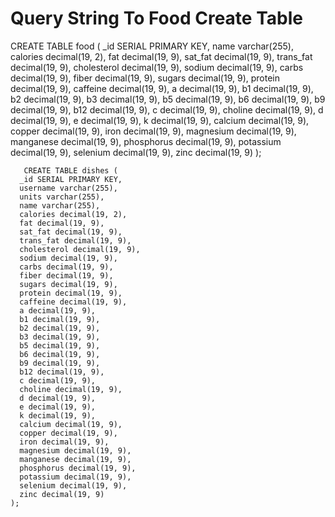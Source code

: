 # Query String To Food Create Table

   CREATE TABLE food (
      _id SERIAL PRIMARY KEY,
      name varchar(255),
      calories decimal(19, 2),
      fat decimal(19, 9),
      sat_fat decimal(19, 9),
      trans_fat decimal(19, 9),
      cholesterol decimal(19, 9),
      sodium decimal(19, 9),
      carbs decimal(19, 9),
      fiber decimal(19, 9),
      sugars decimal(19, 9),
      protein decimal(19, 9),
      caffeine decimal(19, 9),
      a decimal(19, 9), 
      b1 decimal(19, 9), 
      b2 decimal(19, 9), 
      b3 decimal(19, 9), 
      b5 decimal(19, 9), 
      b6 decimal(19, 9), 
      b9 decimal(19, 9), 
      b12 decimal(19, 9), 
      c decimal(19, 9), 
      choline decimal(19, 9), 
      d decimal(19, 9), 
      e decimal(19, 9), 
      k decimal(19, 9), 
      calcium decimal(19, 9), 
      copper decimal(19, 9), 
      iron decimal(19, 9),
      magnesium decimal(19, 9),
      manganese decimal(19, 9),
      phosphorus decimal(19, 9),
      potassium decimal(19, 9),
      selenium decimal(19, 9),
      zinc decimal(19, 9)
    );

       CREATE TABLE dishes (
      _id SERIAL PRIMARY KEY,
      username varchar(255),
      units varchar(255),
      name varchar(255),
      calories decimal(19, 2),
      fat decimal(19, 9),
      sat_fat decimal(19, 9),
      trans_fat decimal(19, 9),
      cholesterol decimal(19, 9),
      sodium decimal(19, 9),
      carbs decimal(19, 9),
      fiber decimal(19, 9),
      sugars decimal(19, 9),
      protein decimal(19, 9),
      caffeine decimal(19, 9),
      a decimal(19, 9), 
      b1 decimal(19, 9), 
      b2 decimal(19, 9), 
      b3 decimal(19, 9), 
      b5 decimal(19, 9), 
      b6 decimal(19, 9), 
      b9 decimal(19, 9), 
      b12 decimal(19, 9), 
      c decimal(19, 9), 
      choline decimal(19, 9), 
      d decimal(19, 9), 
      e decimal(19, 9), 
      k decimal(19, 9), 
      calcium decimal(19, 9), 
      copper decimal(19, 9), 
      iron decimal(19, 9),
      magnesium decimal(19, 9),
      manganese decimal(19, 9),
      phosphorus decimal(19, 9),
      potassium decimal(19, 9),
      selenium decimal(19, 9),
      zinc decimal(19, 9)
    );